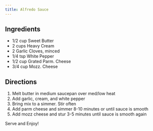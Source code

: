 ```yaml
---
title: Alfredo Sauce
---
```

## Ingredients
* 1/2 cup Sweet Butter
* 2 cups Heavy Cream
* 2 Garlic Cloves, minced
* 1/4 tsp White Pepper
* 1/2 cup Grated Parm. Cheese
* 3/4 cup Mozz. Cheese

## Directions
1. Melt butter in medium saucepan over med/low heat
2. Add garlic, cream, and white pepper
3. Bring mix to a simmer. Stir often
4. Add parm cheese and simmer 8-10 minutes or until sauce is smooth
5. Add mozz cheese and stur 3-5 minutes until sauce is smooth again

Serve and Enjoy!
